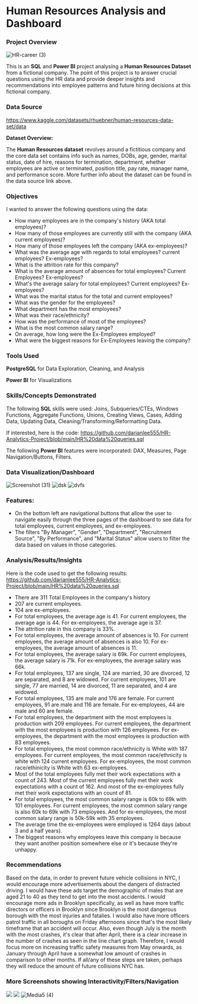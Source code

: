 # Human Resources Analysis and Dashboard

### Project Overview

![HR-career (3)](https://github.com/darianlee555/HR-Analytics-Project/assets/145151765/4c117f80-6f6e-40c4-839b-3d5da962449d)

This is an **SQL** and **Power BI** project analysing a **Human Resources Dataset** from a fictional company. The point of this project is to answer crucial questions using the HR data and provide deeper insights and recommendations into employee patterns and future hiring decisions at this fictional company. 

### Data Source

https://www.kaggle.com/datasets/rhuebner/human-resources-data-set/data

**Dataset Overview:**

The **Human Resources dataset** revolves around a fictitious company and the core data set contains info such as names, DOBs, age, gender, marital status, date of hire, reasons for termination, department, whether employees are active or terminated, position title, pay rate, manager name, and performance score.
More further info about the dataset can be found in the data source link above.

### Objectives

I wanted to answer the following questions using the data:

* How many employees are in the company's history (AKA total employees)?
* How many of those employees are currently still with the company (AKA current employees)?
* How many of those employees left the company (AKA ex-employees)?
* What was the average age with regards to total employees? current employees? Ex-employees? 
* What is the attrition rate for this company?
* What is the average amount of absences for total employees? Current Employees? Ex-employees?
* What's the average salary for total employees? Current employees? Ex-employees?
* What was the marital status for the total and current employees?
* What was the gender for the employees?
* What department has the most employees?
* What was their race/ethnicity?
* How was the performance of most of the employees?
* What is the most common salary range?
* On average, how long were the Ex-Employees employed?
* What were the biggest reasons for Ex-Employees leaving the company?

### Tools Used

**PostgreSQL** for Data Exploration, Cleaning, and Analysis

**Power BI** for Visualizations

### Skills/Concepts Demonstrated

The following **SQL** skills were used: Joins, Subqueries/CTEs, Windows Functions, Aggregate Functions, Unions, Creating Views, Cases, Adding Data, Updating Data, 
Cleaning/Transforming/Reformatting Data.

If interested, here is the code: https://github.com/darianlee555/HR-Analytics-Project/blob/main/HR%20data%20queries.sql

The following **Power BI** features were incorporated: DAX, Measures, Page Navigation/Buttons, Filters.

### Data Visualization/Dashboard

![Screenshot (31)](https://github.com/darianlee555/HR-Analytics-Project/assets/145151765/abd79e6d-9a61-49d5-a229-a1d4d497a2c5)
![dsk](https://github.com/darianlee555/HR-Analytics-Project/assets/145151765/8ad665df-7c34-4501-a50c-d58922e9d7d7)
![dvfs](https://github.com/darianlee555/HR-Analytics-Project/assets/145151765/dca3ca20-d72e-40e5-884c-6081a9f34080)


### Features:
- On the bottom left are navigational buttons that allow the user to navigate easily through the three pages of the dashboard to see data for total employees, current employees, and ex-employees.
- The filters "By Manager", "Gender", "Department", "Recruitment Source", "By Performance", and "Marital Status" allow users to filter the data based on values in those categories.

### Analysis/Results/Insights
Here is the code used to get the following results: 
https://github.com/darianlee555/HR-Analytics-Project/blob/main/HR%20data%20queries.sql
* There are 311 Total Employees in the company's history
* 207 are current employees.
* 104 are ex-employees.
* For total employees, the average age is 41. For current employees, the average age is 44. For ex-employees, the average age is 37. 
* The attrition rate in this company is 33%.
* For total employees, the average amount of absences is 10. For current employees, the average amount of absences is also 10. For ex-employees, the average amount of absences is 11.
* For total employees, the average salary is 69k. For current employees, the average salary is 71k. For ex-employees, the average salary was 66k. 
* For total employees, 137 are single, 124 are married, 30 are divorced, 12 are separated, and 8 are widowed. For current employees, 101 are single, 77 are married, 14 are divorced, 11 are separated, and 4 are widowed.
* For total employees, 135 are male and 176 are female. For current employees, 91 are male and 116 are female. For ex-employees, 44 are male and 60 are female.
* For total employees, the department with the most employees is production with 209 employees. For current employees, the department with the most employees is production with 126 employees. For ex-employees, the department with the most employees is production with 83 employees.
* For total employees, the most common race/ethnicity is White with 187 employees. For current employees, the most common race/ethnicity is white with 124 current employees. For ex-employees, the most common race/ethinicity is White with 63 ex-employees.
* Most of the total employees fully met their work expectations with a count of 243. Most of the current employees fully met their work expectations with a count of 162. And most of the ex-employees fully met their work expectations with an count of 81.
* For total employees, the most common salary range is 60k to 69k with 101 employees. For current employees, the most common salary range is also 60k to 69k with 73 employees. And for ex-employees, the most common salary range is 50k-59k with 35 employees.
* The average time the ex-employees were employed is 1264 days (about 3 and a half years).
* The biggest reasons why employees leave this company is because they want another position somewhere else or it's because they're unhappy.

### Recommendations
Based on the data, in order to prevent future vehicle collisions in NYC, I would encourage more advertisements about the dangers of distracted driving. I would have these ads target the demographic of males that are aged 21 to 40 as they tend to get into the most accidents. I would encourage more ads in Brooklyn specifically, as well as have more traffic directors or officers in Brooklyn since Brooklyn is the most dangerous borough with the most injuries and fatalies. I would also have more officers patrol traffic in all boroughs on Friday afternoons since that's the most likely timeframe that an accident will occur. Also, even though July is the month with the most crashes, it's clear that after April, there is a clear increase in the number of crashes as seen in the line chart graph. Therefore, I would focus more on increasing traffic safety measures from May onwards, as January through April have a somewhat low amount of crashes in comparison to other months. If all/any of these steps are taken, perhaps they will reduce the amount of future collisions NYC has. 

### More Screenshots showing Interactivity/Filters/Navigation
![](Media3.gif)
![](Media4.gif)
![Media5 (4)](https://github.com/darianlee555/Portfolio-Projects/assets/145151765/c724bed6-9265-4e71-9f03-65f8764e4f46)

